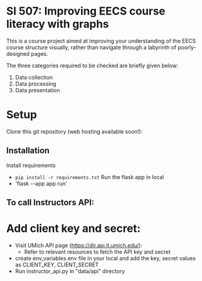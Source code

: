 # SI 507: Improving EECS course literacy with graphs

This is a course project aimed at improving your understanding of the EECS course structure visually, rather than navigate through a labyrinth of poorly-designed pages.


The three categories required to be checked are briefly given below:
1. Data collection
2. Data processing
3. Data presentation


# Setup
Clone this git repository (web hosting available soon!): <Enter git repo here>

## Installation


Install requirements
- `pip install -r requirements.txt`
Run the flask app in local
- 'flask --app app run'

## To call Instructors API:
# Add client key and secret:
- Visit UMich API page (https://dir.api.it.umich.edu/):
    - Refer to relevant resources to fetch the API key and secret
- create env_variables.env file in your local and add the key, secret values as CLIENT_KEY, CLIENT_SECRET
- Run instructor_api.py in "data/api" directory
